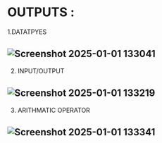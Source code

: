 # OUTPUTS :
1.DATATPYES 

![Screenshot 2025-01-01 133041](https://github.com/user-attachments/assets/ccc0c779-5fa0-4d47-a49c-b167445cb477)
---------------------------------------------------------
2. INPUT/OUTPUT

![Screenshot 2025-01-01 133219](https://github.com/user-attachments/assets/7b2eeed5-3821-4bf3-bafc-152305fa0201)
----------------------------------------------------------
3. ARITHMATIC OPERATOR

![Screenshot 2025-01-01 133341](https://github.com/user-attachments/assets/2393697e-fae9-48ba-877c-ac1b36650f45)
------------------------------------------------------------

